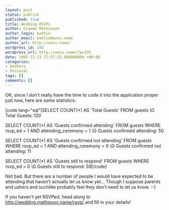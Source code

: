```yaml
---
layout: post
status: publish
published: true
title: Wedding RSVPs
author: Graeme Mathieson
author_login: mathie
author_email: mathie@woss.name
author_url: http://woss.name/
wordpress_id: 193
wordpress_url: http://woss.name/?p=193
date: 2005-11-23 17:57:32.000000000 +00:00
categories:
- Geekery
- Personal
tags: []
comments: []
---
```

OK, since I don't really have the time to code it into the application proper just now, here are some statistics:

[code lang="sql"]SELECT COUNT(*) AS 'Total Guests'
    FROM guests \G
Total Guests: 120

SELECT COUNT(*) AS 'Guests confirmed attending'
    FROM guests
    WHERE rsvp_ed = 1 AND attending_ceremony = 1 \G
Guests confirmed attending: 50

SELECT COUNT(*) AS 'Guests confirmed *not* attending'
    FROM guests
    WHERE rsvp_ed = 1 AND attending_ceremony = 0 \G
Guests confirmed *not* attending: 11

SELECT COUNT(*) AS 'Guests still to respond'
    FROM guests
    WHERE rsvp_ed = 0 \G
Guests still to respond: 59[/code]

Not bad.  But there are a number of people I would have expected to be attending that haven't actually let us know yet...  Though I suppose parents and ushers and suchlike probably feel they don't need to let us know. :-)

If you haven't yet RSVPed, head along to <a href="http://wedding.mathieson.name/rsvp/">http://wedding.mathieson.name/rsvp/</a> and fill in your details!
